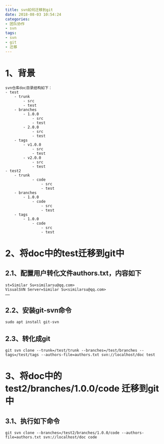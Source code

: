 ```yaml
---
title: svn如何迁移到git
date: 2018-08-03 10:54:24
categories:
- 团队协作
- svn
tags:
- svn
- git
- 迁移
---
```


# 1、背景

```
svn仓库doc目录结构如下：
- test
    - trunk
        - src
        - test
    - branches
        - 1.0.0
            - src
            - test
        - 2.0.0
            - src
            - test
    - tags
        - v1.0.0
            - src
            - test
        - v2.0.0
            - src
            - test
- test2
    - trunk
            - code
                - src
                - test
    - branches
        - 1.0.0
            - code
                - src
                - test
    - tags
        - 1.0.0
            - code
                - src
                - test
```
<!--more-->
# 2、将doc中的test迁移到git中
## 2.1、配置用户转化文件authors.txt，内容如下
```
st=Similar Su<similarsu@qq.com>
VisualSVN Server=Similar Su<similarsu@qq.com>
……
```
## 2.2、安装git-svn命令
```
sudo apt install git-svn
```
## 2.3、转化成git
```
git svn clone --trunk=/test/trunk --branches=/test/branches --tags=/test/tags --authors-file=authors.txt svn://localhost/doc test
```
# 3、将doc中的test2/branches/1.0.0/code 迁移到git中
## 3.1、执行如下命令
```
git svn clone --branches=/test2/branches/1.0.0/code --authors-file=authors.txt svn://localhost/doc code
```
